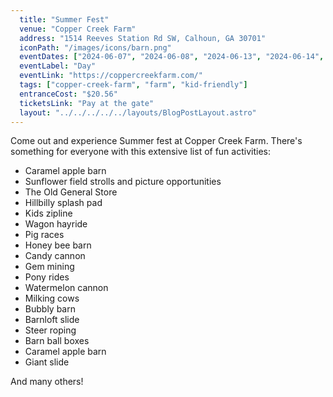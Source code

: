 ```yaml
---
  title: "Summer Fest"
  venue: "Copper Creek Farm"
  address: "1514 Reeves Station Rd SW, Calhoun, GA 30701"
  iconPath: "/images/icons/barn.png"
  eventDates: ["2024-06-07", "2024-06-08", "2024-06-13", "2024-06-14", "2024-06-15", "2024-06-20", "2024-06-21", "2024-06-22", "2024-06-27", "2024-06-28", "2024-06-29", "2024-07-04", "2024-07-05", "2024-07-06", "2024-07-11", "2024-07-12", "2024-07-13", "2024-07-18", "2024-07-19", "2024-07-20", "2024-07-25", "2024-07-26", "2024-07-27"]
  eventLabel: "Day"
  eventLink: "https://coppercreekfarm.com/"
  tags: ["copper-creek-farm", "farm", "kid-friendly"]
  entranceCost: "$20.56"
  ticketsLink: "Pay at the gate"
  layout: "../../../../../layouts/BlogPostLayout.astro"
---
```


Come out and experience Summer fest at Copper Creek Farm. There's something for everyone with this extensive list of fun activities:

- Caramel apple barn
- Sunflower field strolls and picture opportunities
- The Old General Store
- Hillbilly splash pad
- Kids zipline
- Wagon hayride
- Pig races
- Honey bee barn
- Candy cannon
- Gem mining
- Pony rides
- Watermelon cannon
- Milking cows
- Bubbly barn
- Barnloft slide
- Steer roping
- Barn ball boxes
- Caramel apple barn
- Giant slide 

And many others!
